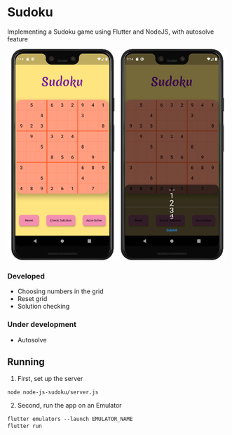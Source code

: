 # Sudoku
Implementing a Sudoku game using Flutter and NodeJS, with autosolve feature

<img src="./Screenshots/Screenshot%20from%202020-04-03%2014-14-38.png" width="250"><img src="./Screenshots/Screenshot%20from%202020-04-03%2014-14-49.png" width="250">

### Developed
* Choosing numbers in the grid
* Reset grid
* Solution checking

### Under development
* Autosolve

## Running
1) First, set up the server
```
node node-js-sudoku/server.js
```
2) Second, run the app on an Emulator
```
flutter emulators --launch EMULATOR_NAME
flutter run
```
